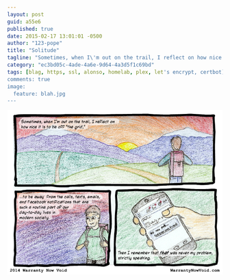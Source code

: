 ```yaml
---
layout: post
guid: a55e6
published: true
date: 2015-02-17 13:01:01 -0500
author: "123-pope"
title: "Solitude"
tagline: "Sometimes, when I\'m out on the trail, I reflect on how nice it is to be \"off the grid.\""
category: "ec3bd05c-4ade-4a6e-9d64-4a3d5f1c69bd"
tags: [blag, https, ssl, alonso, homelab, plex, let's encrypt, certbot]
comments: true
image:
  feature: blah.jpg
---
```


![](/assets/img/lol/BackPack.png "Your mom did call though. But only to remind you that you were an accident.")